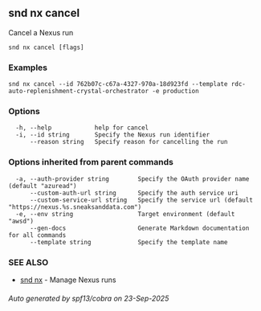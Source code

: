## snd nx cancel

Cancel a Nexus run

```
snd nx cancel [flags]
```

### Examples

```
snd nx cancel --id 762b07c-c67a-4327-970a-18d923fd --template rdc-auto-replenishment-crystal-orchestrator -e production
```

### Options

```
  -h, --help            help for cancel
  -i, --id string       Specify the Nexus run identifier
      --reason string   Specify reason for cancelling the run
```

### Options inherited from parent commands

```
  -a, --auth-provider string        Specify the OAuth provider name (default "azuread")
      --custom-auth-url string      Specify the auth service uri
      --custom-service-url string   Specify the service url (default "https://nexus.%s.sneaksanddata.com")
  -e, --env string                  Target environment (default "awsd")
      --gen-docs                    Generate Markdown documentation for all commands
      --template string             Specify the template name
```

### SEE ALSO

* [snd nx](snd_nx.md)	 - Manage Nexus runs

###### Auto generated by spf13/cobra on 23-Sep-2025

